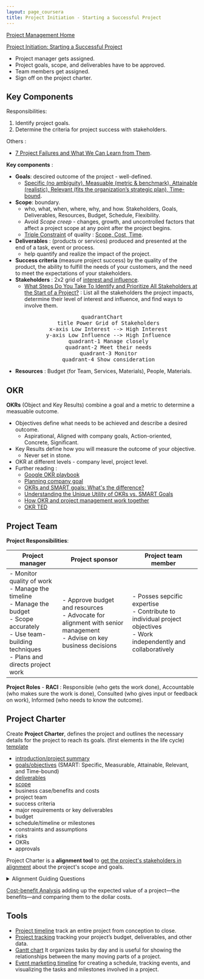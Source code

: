 ```yaml
---
layout: page_coursera
title: Project Initiation - Starting a Successful Project
---
```


[Project Management Home](../00index)

[Project Initiation: Starting a Successful Project](https://www.coursera.org/learn/project-initiation-google/home/module/1)
* Project manager gets assigned.
* Project goals, scope, and deliverables have to be approved.
* Team members get assigned.
* Sign off on the project charter.

## Key Components

Responsibilities:
1. Identify project goals.
2. Determine the criteria for project success with stakeholders.

Others :
* [7 Project Failures and What We Can Learn from Them](https://project-management.com/7-lessons-to-learn-from-a-failed-project/).

**Key components** :
* **Goals**: descired outcome of the project - well-defined.
  * <u>Specific (no ambiguity), Measuable (metric & benchmark), Attainable (realistic), Relevant (fits the organization’s strategic plan), Time-bound</u>.
* **Scope**: boundary.
  * who, what, when, where, why, and how. Stakeholders, Goals, Deliverables, Resources, Budget, Schedule, Flexibility.
  * Avoid *Scope creep* - changes, growth, and uncontrolled factors that affect a project scope at any point after the project begins.
  * [Triple Constraint](https://thedigitalprojectmanager.com/projects/scope-management/triple-constraint/) of quality : <u>Scope, Cost, Time</u>.
* **Deliverables** : (products or services) produced and presented at the end of a task, event or process.
  * help quantify and realize the impact of the project.
* **Success criteria** (measure project success) by the quality of the product, the ability to fulfill the needs of your customers, and the need to meet the expectations of your stakeholders.
* <a name="stakeholders"></a> **Stakeholders** : 2x2 grid of <u>interest and influence</u>.
  * [What Steps Do You Take To Identify and Prioritize All Stakeholders at the Start of a Project?](https://www.pmi.org/learning/library/identify-prioritize-stakeholders-11408) : List all the stakeholders the project impacts, determine their level of interest and influence, and find ways to involve them.

<div align="center"><pre class="mermaid">
quadrantChart
    title Power Grid of Stakeholders
    x-axis Low Interest --> High Interest
    y-axis Low Influence --> High Influence
    quadrant-1 Manage closely
    quadrant-2 Meet their needs
    quadrant-3 Monitor
    quadrant-4 Show consideration
</pre></div>

* **Resources** : Budget (for Team, Services, Materials), People, Materials.

## OKR

**OKRs** (Object and Key Results) combine a goal and a metric to determine a measuable outcome.
* Objectives define what needs to be achieved and describe a desired outcome.
  * Aspirational, Aligned with company goals, Action-oriented, Concrete, Significant.
* Key Results define how you will measure the outcome of your objective.
  * Never set in stone.
* OKR at different levels - company level, project level.
* Further reading :
  * [Google OKR playbook](https://www.whatmatters.com/resources/google-okr-playbook)
  * [Planning company goal](https://asana.com/guide/examples/project-management/goals-okrs-planning)
  * [OKRs and SMART goals: What's the difference?](https://www.whatmatters.com/resources/okrs-smart-goals-difference-between)
  * [Understanding the Unique Utility of OKRs vs. SMART Goals](https://www.smartsheet.com/content/okr-vs-smart-goals)
  * [How OKR and project management work together](https://www.perdoo.com/resources/blog/okr-and-project-management)
  * [OKR TED](https://www.youtube.com/watch?v=L4N1q4RNi9I)


## Project Team

**Project Responsibilities**:

| Project manager | Project sponsor | Project team member |
|------------------|-------------|--------------------|
| - Monitor quality of work <br> - Manage the timeline <br>- Manage the budget <br>- Scope accurately <br>- Use team-building techniques <br> - Plans and directs project work|- Approve budget and resources <br>- Advocate for alignment with senior management <br>- Advise on key business decisions |- Posses sepcific expertise <br>- Contribute to individual project objectives <br> - Work independently and collaboratively |

**Project Roles** - **RACI** : Responsible (who gets the work done), Accountable (who makes sure the work is done), Consulted (who gives input or feedback on work), Informed (who needs to know the outcome).

<a name="proj_charter"></a>
## Project Charter

Create **Project Charter**, defines the project and outlines the necessary details for the project to reach its goals. (first elements in the life cycle) [template](https://docs.google.com/document/d/1HtFRAk4GAIEUdBZvct_Jr9RuWyGS8IlmqNiR0kA19y0/template/preview)
* <u>introduction/project summary</u>
* <u>goals/objectives</u> (SMART: Specific, Measurable, Attainable, Relevant, and Time-bound)
* <u>deliverables</u>
* <u>scope</u>
* business case/benefits and costs
* project team
* success criteria
* major requirements or key deliverables
* budget
* schedule/timeline or milestones
* constraints and assumptions
* risks
* OKRs
* approvals

Project Charter is a **alignment tool** to <u>get the project's stakeholders in alignment</u> about the project's scope and goals.

<details>
  <summary>Alignment Guiding Questions</summary>
<li>Who are the stakeholders?</li>
<li>When do project stakeholders disagree on a particular topic?</li>
<li>Who is the “decision-maker”?</li>
<li>How is the misalignment clarified?</li>
<li>What is the final decision regarding the misalignment?</li>
</details>

[Cost-benefit Analysis](https://pmstudycircle.com/cost-benefit-or-benefit-cost-analysis/#:~:text=Cost%2Dbenefit%20analysis%20is%20a,during%20the%20project%20selection%20analysis) adding up the expected value of a project—the benefits—and comparing them to the dollar costs.

## Tools

* [Project timeline](https://docs.google.com/spreadsheets/d/1Us-j-BAG3kiIJENBt3SqRXkJQL_TZh-yejJyZzq9L60/template/preview#gid=1709744959) track an entire project from conception to close.
* [Project tracking](https://docs.google.com/spreadsheets/d/12AK5slxygSxj8nmjS39SCnEFkCy8WZDbgN0vSQh2xwg/template/preview?resourcekey=0-__sqaWcGZavYWgXz-WD4jQ#gid=1161341563) tracking your project’s budget, deliverables, and other data.
* [Gantt chart](https://docs.google.com/spreadsheets/d/1Yc1KA_7DMwBqyt2Zcx68HAV3oEp1FnUt-undm0XHgqM/template/preview?resourcekey=0-y-3VgQEbmAVaiEGfeyeJ-g#gid=1115838130) It organizes tasks by day and is useful for showing the relationships between the many moving parts of a project.
* [Event marketing timeline](https://docs.google.com/spreadsheets/d/10GindXMsW6z0pFvd5Ymjz_PS0dXJ5eCkl3KDKEPO9qY/template/preview#gid=541890420) for creating a schedule, tracking events, and visualizing the tasks and milestones involved in a project.
